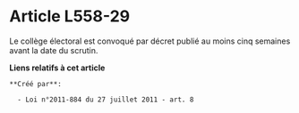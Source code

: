 # Article L558-29

Le collège électoral est convoqué par décret publié au moins cinq semaines avant la date du scrutin.

**Liens relatifs à cet article**

	**Créé par**:

	  - Loi n°2011-884 du 27 juillet 2011 - art. 8
